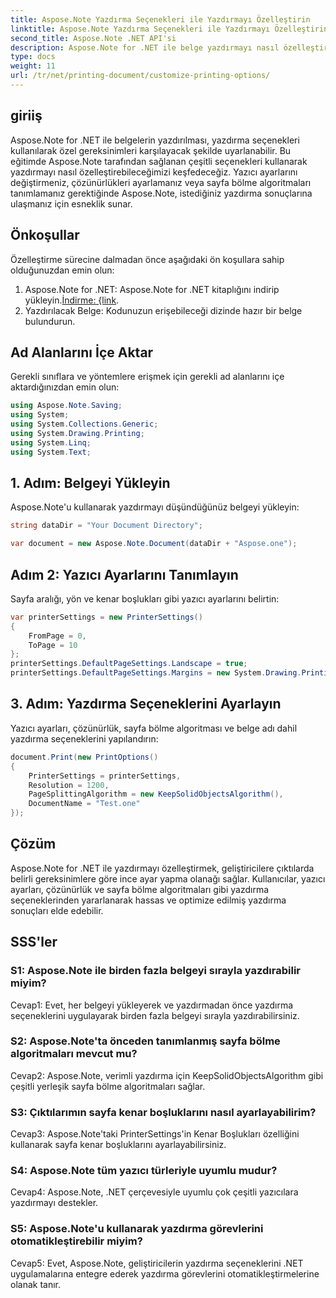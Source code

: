 ```yaml
---
title: Aspose.Note Yazdırma Seçenekleri ile Yazdırmayı Özelleştirin
linktitle: Aspose.Note Yazdırma Seçenekleri ile Yazdırmayı Özelleştirin
second_title: Aspose.Note .NET API'si
description: Aspose.Note for .NET ile belge yazdırmayı nasıl özelleştireceğinizi öğrenin. Optimum çıktılar için ayarlara ince ayar yapın.
type: docs
weight: 11
url: /tr/net/printing-document/customize-printing-options/
---
```

## giriiş

Aspose.Note for .NET ile belgelerin yazdırılması, yazdırma seçenekleri kullanılarak özel gereksinimleri karşılayacak şekilde uyarlanabilir. Bu eğitimde Aspose.Note tarafından sağlanan çeşitli seçenekleri kullanarak yazdırmayı nasıl özelleştirebileceğimizi keşfedeceğiz. Yazıcı ayarlarını değiştirmeniz, çözünürlükleri ayarlamanız veya sayfa bölme algoritmaları tanımlamanız gerektiğinde Aspose.Note, istediğiniz yazdırma sonuçlarına ulaşmanız için esneklik sunar.

## Önkoşullar

Özelleştirme sürecine dalmadan önce aşağıdaki ön koşullara sahip olduğunuzdan emin olun:

1.  Aspose.Note for .NET: Aspose.Note for .NET kitaplığını indirip yükleyin.[İndirme: {link](https://releases.aspose.com/note/net/).
2. Yazdırılacak Belge: Kodunuzun erişebileceği dizinde hazır bir belge bulundurun.

## Ad Alanlarını İçe Aktar

Gerekli sınıflara ve yöntemlere erişmek için gerekli ad alanlarını içe aktardığınızdan emin olun:

```csharp
using Aspose.Note.Saving;
using System;
using System.Collections.Generic;
using System.Drawing.Printing;
using System.Linq;
using System.Text;
```

## 1. Adım: Belgeyi Yükleyin

Aspose.Note'u kullanarak yazdırmayı düşündüğünüz belgeyi yükleyin:

```csharp
string dataDir = "Your Document Directory";

var document = new Aspose.Note.Document(dataDir + "Aspose.one");

```

## Adım 2: Yazıcı Ayarlarını Tanımlayın

Sayfa aralığı, yön ve kenar boşlukları gibi yazıcı ayarlarını belirtin:

```csharp
var printerSettings = new PrinterSettings()
{
    FromPage = 0,
    ToPage = 10
};
printerSettings.DefaultPageSettings.Landscape = true;
printerSettings.DefaultPageSettings.Margins = new System.Drawing.Printing.Margins(50, 50, 150, 50);
```

## 3. Adım: Yazdırma Seçeneklerini Ayarlayın

Yazıcı ayarları, çözünürlük, sayfa bölme algoritması ve belge adı dahil yazdırma seçeneklerini yapılandırın:

```csharp
document.Print(new PrintOptions()
{
    PrinterSettings = printerSettings,
    Resolution = 1200,
    PageSplittingAlgorithm = new KeepSolidObjectsAlgorithm(),
    DocumentName = "Test.one"
});
```

## Çözüm

Aspose.Note for .NET ile yazdırmayı özelleştirmek, geliştiricilere çıktılarda belirli gereksinimlere göre ince ayar yapma olanağı sağlar. Kullanıcılar, yazıcı ayarları, çözünürlük ve sayfa bölme algoritmaları gibi yazdırma seçeneklerinden yararlanarak hassas ve optimize edilmiş yazdırma sonuçları elde edebilir.

## SSS'ler

### S1: Aspose.Note ile birden fazla belgeyi sırayla yazdırabilir miyim?

Cevap1: Evet, her belgeyi yükleyerek ve yazdırmadan önce yazdırma seçeneklerini uygulayarak birden fazla belgeyi sırayla yazdırabilirsiniz.

### S2: Aspose.Note'ta önceden tanımlanmış sayfa bölme algoritmaları mevcut mu?

Cevap2: Aspose.Note, verimli yazdırma için KeepSolidObjectsAlgorithm gibi çeşitli yerleşik sayfa bölme algoritmaları sağlar.

### S3: Çıktılarımın sayfa kenar boşluklarını nasıl ayarlayabilirim?

Cevap3: Aspose.Note'taki PrinterSettings'in Kenar Boşlukları özelliğini kullanarak sayfa kenar boşluklarını ayarlayabilirsiniz.

### S4: Aspose.Note tüm yazıcı türleriyle uyumlu mudur?

Cevap4: Aspose.Note, .NET çerçevesiyle uyumlu çok çeşitli yazıcılara yazdırmayı destekler.

### S5: Aspose.Note'u kullanarak yazdırma görevlerini otomatikleştirebilir miyim?

Cevap5: Evet, Aspose.Note, geliştiricilerin yazdırma seçeneklerini .NET uygulamalarına entegre ederek yazdırma görevlerini otomatikleştirmelerine olanak tanır.